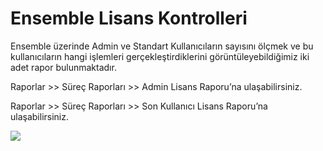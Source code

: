 # Ensemble Lisans Kontrolleri

Ensemble üzerinde Admin ve Standart Kullanıcıların sayısını ölçmek ve bu kullanıcıların hangi işlemleri gerçekleştirdiklerini görüntüleyebildiğimiz iki adet rapor bulunmaktadır.



Raporlar >> Süreç Raporları >> Admin Lisans Raporu’na ulaşabilirsiniz.



Raporlar >> Süreç Raporları >> Son Kullanıcı Lisans Raporu’na ulaşabilirsiniz.




![](https://docsbimser.blob.core.windows.net/imagecontainer/lisans-4931d0cd-e9a2-4b5b-851e-e3a878c43db2.png)